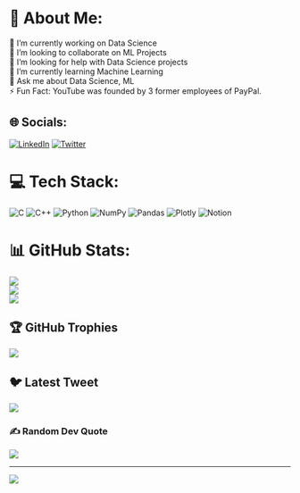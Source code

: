 # 💫 About Me:
🔭 I’m currently working on Data Science<br>👯 I’m looking to collaborate on ML Projects<br>🤝 I’m looking for help with Data Science projects<br>🌱 I’m currently learning Machine Learning<br>💬 Ask me about Data Science, ML<br>⚡ Fun Fact: YouTube was founded by 3 former employees of PayPal.


## 🌐 Socials:
[![LinkedIn](https://img.shields.io/badge/LinkedIn-%230077B5.svg?logo=linkedin&logoColor=white)](https://linkedin.com/in/sivanithingurram18) [![Twitter](https://img.shields.io/badge/Twitter-%231DA1F2.svg?logo=Twitter&logoColor=white)](https://twitter.com/gsivanithin) 

# 💻 Tech Stack:
![C](https://img.shields.io/badge/c-%2300599C.svg?style=for-the-badge&logo=c&logoColor=white) ![C++](https://img.shields.io/badge/c++-%2300599C.svg?style=for-the-badge&logo=c%2B%2B&logoColor=white) ![Python](https://img.shields.io/badge/python-3670A0?style=for-the-badge&logo=python&logoColor=ffdd54) ![NumPy](https://img.shields.io/badge/numpy-%23013243.svg?style=for-the-badge&logo=numpy&logoColor=white) ![Pandas](https://img.shields.io/badge/pandas-%23150458.svg?style=for-the-badge&logo=pandas&logoColor=white) ![Plotly](https://img.shields.io/badge/Plotly-%233F4F75.svg?style=for-the-badge&logo=plotly&logoColor=white) ![Notion](https://img.shields.io/badge/Notion-%23000000.svg?style=for-the-badge&logo=notion&logoColor=white)
# 📊 GitHub Stats:
![](https://github-readme-stats.vercel.app/api?username=gsivanithin18&theme=dark&hide_border=false&include_all_commits=true&count_private=true)<br/>
![](https://github-readme-streak-stats.herokuapp.com/?user=gsivanithin18&theme=dark&hide_border=false)<br/>
![](https://github-readme-stats.vercel.app/api/top-langs/?username=gsivanithin18&theme=dark&hide_border=false&include_all_commits=true&count_private=true&layout=compact)

## 🏆 GitHub Trophies
![](https://github-profile-trophy.vercel.app/?username=gsivanithin18&theme=radical&no-frame=false&no-bg=false&margin-w=4)

## 🐦 Latest Tweet
[![](https://gtce.itsvg.in/api?username=gsivanithin)](https://github.com/VishwaGauravIn/github-twitter-card-embed)

### ✍️ Random Dev Quote
![](https://quotes-github-readme.vercel.app/api?type=horizontal&theme=radical)

---
[![](https://visitcount.itsvg.in/api?id=gsivanithin18&icon=0&color=0)](https://visitcount.itsvg.in)

<!-- Proudly created with GPRM ( https://gprm.itsvg.in ) -->
